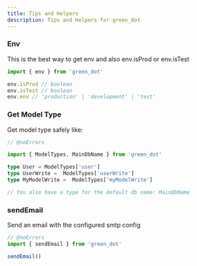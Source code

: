 ```yaml
---
title: Tips and Helpers
description: Tips and Helpers for green_dot
---
```


### Env

This is the best way to get env and also env.isProd or env.isTest

```ts twoslash
import { env } from 'green_dot'

env.isProd // boolean
env.isTest // boolean
env.env // 'production' | 'development' | 'test'
```

### Get Model Type

Get model type safely like:

```ts twoslash
// @noErrors

import { ModelTypes, MainDbName } from 'green_dot'

type User = ModelTypes['user']
type UserWrite =  ModelTypes['userWrite']
type MyModelWrite =  ModelTypes['myModelWrite']

// You also have a type for the default db name: MainDbName

```


### sendEmail

Send an email with the configured smtp config

```ts twoslash
// @noErrors
import { sendEmail } from 'green_dot'

sendEmail()

```